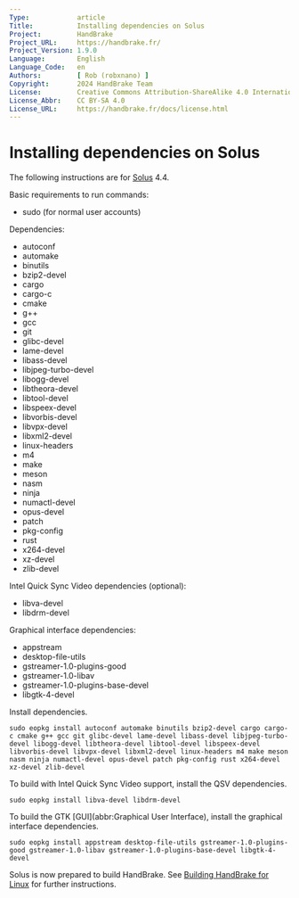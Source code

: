 ```yaml
---
Type:            article
Title:           Installing dependencies on Solus
Project:         HandBrake
Project_URL:     https://handbrake.fr/
Project_Version: 1.9.0
Language:        English
Language_Code:   en
Authors:         [ Rob (robxnano) ]
Copyright:       2024 HandBrake Team
License:         Creative Commons Attribution-ShareAlike 4.0 International
License_Abbr:    CC BY-SA 4.0
License_URL:     https://handbrake.fr/docs/license.html
---
```


Installing dependencies on Solus
================================

The following instructions are for [Solus](https://getsol.us) 4.4.

Basic requirements to run commands:

- sudo (for normal user accounts)

Dependencies:

- autoconf
- automake
- binutils
- bzip2-devel
- cargo
- cargo-c
- cmake
- g++
- gcc
- git
- glibc-devel
- lame-devel
- libass-devel
- libjpeg-turbo-devel
- libogg-devel
- libtheora-devel
- libtool-devel
- libspeex-devel
- libvorbis-devel
- libvpx-devel
- libxml2-devel
- linux-headers
- m4
- make
- meson
- nasm
- ninja
- numactl-devel
- opus-devel
- patch
- pkg-config
- rust
- x264-devel
- xz-devel
- zlib-devel

Intel Quick Sync Video dependencies (optional):

- libva-devel
- libdrm-devel

Graphical interface dependencies:

- appstream
- desktop-file-utils
- gstreamer-1.0-plugins-good
- gstreamer-1.0-libav
- gstreamer-1.0-plugins-base-devel
- libgtk-4-devel

Install dependencies.

    sudo eopkg install autoconf automake binutils bzip2-devel cargo cargo-c cmake g++ gcc git glibc-devel lame-devel libass-devel libjpeg-turbo-devel libogg-devel libtheora-devel libtool-devel libspeex-devel libvorbis-devel libvpx-devel libxml2-devel linux-headers m4 make meson nasm ninja numactl-devel opus-devel patch pkg-config rust x264-devel xz-devel zlib-devel

To build with Intel Quick Sync Video support, install the QSV dependencies.

    sudo eopkg install libva-devel libdrm-devel

To build the GTK [GUI](abbr:Graphical User Interface), install the graphical interface dependencies.

    sudo eopkg install appstream desktop-file-utils gstreamer-1.0-plugins-good gstreamer-1.0-libav gstreamer-1.0-plugins-base-devel libgtk-4-devel

Solus is now prepared to build HandBrake. See [Building HandBrake for Linux](build-linux.html) for further instructions.
